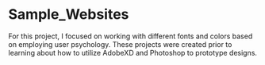 # Sample_Websites 

For this project, I focused on working with different fonts and colors based on employing user psychology. These projects were
created prior to learning about how to utilize AdobeXD and Photoshop to prototype designs.
